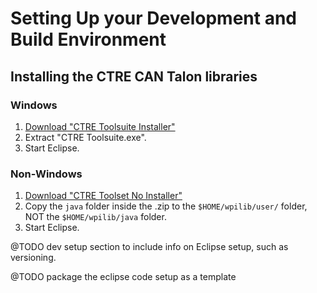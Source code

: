 # Setting Up your Development and Build Environment

## Installing the CTRE CAN Talon libraries

### Windows
1. [Download "CTRE Toolsuite Installer"](http://www.ctr-electronics.com/control-system/hro.html#product_tabs_technical_resources)
2. Extract "CTRE Toolsuite.exe".
3. Start Eclipse.

### Non-Windows
1. [Download "CTRE Toolset No Installer"](http://www.ctr-electronics.com/hro.html#product_tabs_technical_resources)
2. Copy the `java` folder inside the .zip to the `$HOME/wpilib/user/` folder,
    NOT the `$HOME/wpilib/java` folder.
3. Start Eclipse.

@TODO dev setup section to include info on Eclipse setup, such
as versioning.

@TODO package the eclipse code setup as a template